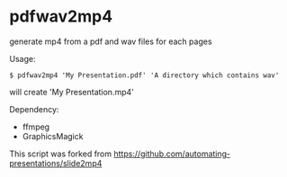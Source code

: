 # pdfwav2mp4
generate mp4 from a pdf and wav files for each pages 

Usage:

```
$ pdfwav2mp4 'My Presentation.pdf' 'A directory which contains wav'
```
will create 'My Presentation.mp4'

Dependency:

- ffmpeg
- GraphicsMagick

This script was forked from https://github.com/automating-presentations/slide2mp4